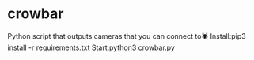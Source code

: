 # crowbar
Python script that outputs cameras that you can connect to🕷
Install:pip3 install -r requirements.txt
Start:python3 crowbar.py
